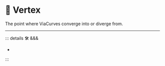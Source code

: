 # 🔻 <via>Vertex</via>

The point where ViaCurves converge into or diverge from.

---

<!-- =================================================== -->
<!-- =================================================== -->
<!-- =================================================== -->
<!-- =================================================== -->
<!-- =================================================== -->
::: details 🛠 <dev>&&&</dev>

-

:::

